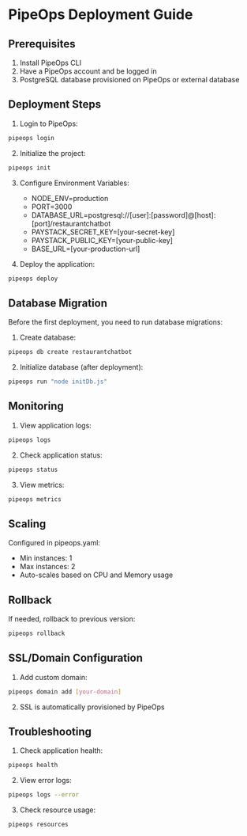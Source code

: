 # PipeOps Deployment Guide

## Prerequisites
1. Install PipeOps CLI
2. Have a PipeOps account and be logged in
3. PostgreSQL database provisioned on PipeOps or external database

## Deployment Steps

1. Login to PipeOps:
```bash
pipeops login
```

2. Initialize the project:
```bash
pipeops init
```

3. Configure Environment Variables:
   - NODE_ENV=production
   - PORT=3000
   - DATABASE_URL=postgresql://[user]:[password]@[host]:[port]/restaurantchatbot
   - PAYSTACK_SECRET_KEY=[your-secret-key]
   - PAYSTACK_PUBLIC_KEY=[your-public-key]
   - BASE_URL=[your-production-url]

4. Deploy the application:
```bash
pipeops deploy
```

## Database Migration

Before the first deployment, you need to run database migrations:

1. Create database:
```bash
pipeops db create restaurantchatbot
```

2. Initialize database (after deployment):
```bash
pipeops run "node initDb.js"
```

## Monitoring

1. View application logs:
```bash
pipeops logs
```

2. Check application status:
```bash
pipeops status
```

3. View metrics:
```bash
pipeops metrics
```

## Scaling

Configured in pipeops.yaml:
- Min instances: 1
- Max instances: 2
- Auto-scales based on CPU and Memory usage

## Rollback

If needed, rollback to previous version:
```bash
pipeops rollback
```

## SSL/Domain Configuration

1. Add custom domain:
```bash
pipeops domain add [your-domain]
```

2. SSL is automatically provisioned by PipeOps

## Troubleshooting

1. Check application health:
```bash
pipeops health
```

2. View error logs:
```bash
pipeops logs --error
```

3. Check resource usage:
```bash
pipeops resources
```